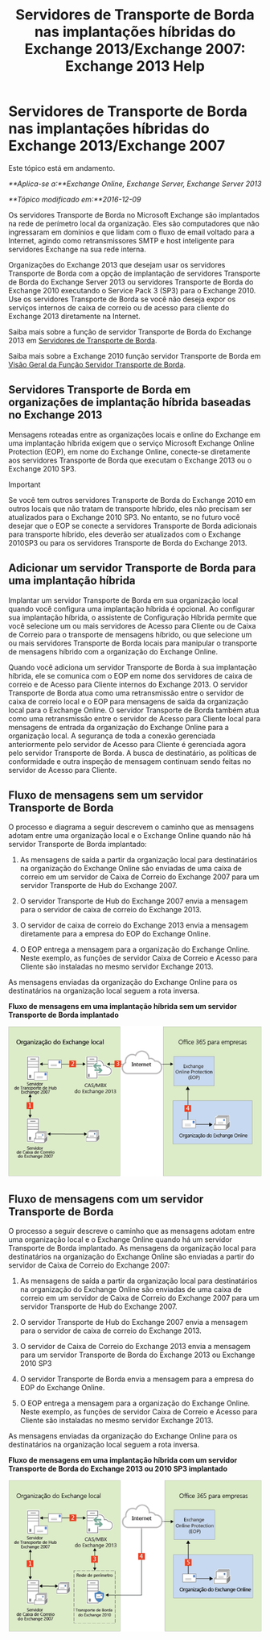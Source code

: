 ﻿---
title: 'Servidores de Transporte de Borda nas implantações híbridas do Exchange 2013/Exchange 2007: Exchange 2013 Help'
TOCTitle: Servidores de Transporte de Borda nas implantações híbridas do Exchange 2013/Exchange 2007
ms:assetid: 4e4d7c19-78b8-44bb-bdff-3ea97ea59a5d
ms:mtpsurl: https://technet.microsoft.com/pt-br/library/Dn151300(v=EXCHG.150)
ms:contentKeyID: 54651996
ms.date: 01/10/2018
mtps_version: v=EXCHG.150
ms.translationtype: HT
---

# Servidores de Transporte de Borda nas implantações híbridas do Exchange 2013/Exchange 2007

Este tópico está em andamento.  

_**Aplica-se a:**Exchange Online, Exchange Server, Exchange Server 2013_

_**Tópico modificado em:**2016-12-09_

Os servidores Transporte de Borda no Microsoft Exchange são implantados na rede de perímetro local da organização. Eles são computadores que não ingressaram em domínios e que lidam com o fluxo de email voltado para a Internet, agindo como retransmissores SMTP e host inteligente para servidores Exchange na sua rede interna.

Organizações do Exchange 2013 que desejam usar os servidores Transporte de Borda com a opção de implantação de servidores Transporte de Borda do Exchange Server 2013 ou servidores Transporte de Borda do Exchange 2010 executando o Service Pack 3 (SP3) para o Exchange 2010. Use os servidores Transporte de Borda se você não deseja expor os serviços internos de caixa de correio ou de acesso para cliente do Exchange 2013 diretamente na Internet.

Saiba mais sobre a função de servidor Transporte de Borda do Exchange 2013 em [Servidores de Transporte de Borda](https://technet.microsoft.com/pt-br/library/bb124701\(v=exchg.150\)).

Saiba mais sobre a Exchange 2010 função servidor Transporte de Borda em [Visão Geral da Função Servidor Transporte de Borda](http://go.microsoft.com/fwlink/p/?linkid=183473).

## Servidores Transporte de Borda em organizações de implantação híbrida baseadas no Exchange 2013

Mensagens roteadas entre as organizações locais e online do Exchange em uma implantação híbrida exigem que o serviço Microsoft Exchange Online Protection (EOP), em nome do Exchange Online, conecte-se diretamente aos servidores Transporte de Borda que executam o Exchange 2013 ou o Exchange 2010 SP3.


> [!IMPORTANT]
> Se você tem outros servidores Transporte de Borda do Exchange 2010 em outros locais que não tratam de transporte híbrido, eles não precisam ser atualizados para o Exchange 2010 SP3. No entanto, se no futuro você desejar que o EOP se conecte a servidores Transporte de Borda adicionais para transporte híbrido, eles deverão ser atualizados com o Exchange 2010SP3 ou para os servidores Transporte de Borda do Exchange 2013.



## Adicionar um servidor Transporte de Borda para uma implantação híbrida

Implantar um servidor Transporte de Borda em sua organização local quando você configura uma implantação híbrida é opcional. Ao configurar sua implantação híbrida, o assistente de Configuração Híbrida permite que você selecione um ou mais servidores de Acesso para Cliente ou de Caixa de Correio para o transporte de mensagens híbrido, ou que selecione um ou mais servidores Transporte de Borda locais para manipular o transporte de mensagens híbrido com a organização do Exchange Online.

Quando você adiciona um servidor Transporte de Borda à sua implantação híbrida, ele se comunica com o EOP em nome dos servidores de caixa de correio e de Acesso para Cliente internos do Exchange 2013. O servidor Transporte de Borda atua como uma retransmissão entre o servidor de caixa de correio local e o EOP para mensagens de saída da organização local para o Exchange Online. O servidor Transporte de Borda também atua como uma retransmissão entre o servidor de Acesso para Cliente local para mensagens de entrada da organização do Exchange Online para a organização local. A segurança de toda a conexão gerenciada anteriormente pelo servidor de Acesso para Cliente é gerenciada agora pelo servidor Transporte de Borda. A busca de destinatário, as políticas de conformidade e outra inspeção de mensagem continuam sendo feitas no servidor de Acesso para Cliente.

## Fluxo de mensagens sem um servidor Transporte de Borda

O processo e diagrama a seguir descrevem o caminho que as mensagens adotam entre uma organização local e o Exchange Online quando não há servidor Transporte de Borda implantado:

1.  As mensagens de saída a partir da organização local para destinatários na organização do Exchange Online são enviadas de uma caixa de correio em um servidor de Caixa de Correio do Exchange 2007 para um servidor Transporte de Hub do Exchange 2007.

2.  O servidor Transporte de Hub do Exchange 2007 envia a mensagem para o servidor de caixa de correio do Exchange 2013.

3.  O servidor de caixa de correio do Exchange 2013 envia a mensagem diretamente para a empresa do EOP do Exchange Online.

4.  O EOP entrega a mensagem para a organização do Exchange Online. Neste exemplo, as funções de servidor Caixa de Correio e Acesso para Cliente são instaladas no mesmo servidor Exchange 2013.

As mensagens enviadas da organização do Exchange Online para os destinatários na organização local seguem a rota inversa.

**Fluxo de mensagens em uma implantação híbrida sem um servidor Transporte de Borda implantado**

![Organização local sem o servidor Edge](images/Dn151300.e7206c51-b61c-41e3-a446-9270f131fbaa(EXCHG.150).png "Organização local sem o servidor Edge")

## Fluxo de mensagens com um servidor Transporte de Borda

O processo a seguir descreve o caminho que as mensagens adotam entre uma organização local e o Exchange Online quando há um servidor Transporte de Borda implantado. As mensagens da organização local para destinatários na organização do Exchange Online são enviadas a partir do servidor de Caixa de Correio do Exchange 2007:

1.  As mensagens de saída a partir da organização local para destinatários na organização do Exchange Online são enviadas de uma caixa de correio em um servidor de Caixa de Correio do Exchange 2007 para um servidor Transporte de Hub do Exchange 2007.

2.  O servidor Transporte de Hub do Exchange 2007 envia a mensagem para o servidor de caixa de correio do Exchange 2013.

3.  O servidor de Caixa de Correio do Exchange 2013 envia a mensagem para um servidor Transporte de Borda do Exchange 2013 ou Exchange 2010 SP3

4.  O servidor Transporte de Borda envia a mensagem para a empresa do EOP do Exchange Online.

5.  O EOP entrega a mensagem para a organização do Exchange Online. Neste exemplo, as funções de servidor Caixa de Correio e Acesso para Cliente são instaladas no mesmo servidor Exchange 2013.

As mensagens enviadas da organização do Exchange Online para os destinatários na organização local seguem a rota inversa.

**Fluxo de mensagens em uma implantação híbrida com um servidor Transporte de Borda do Exchange 2013 ou 2010 SP3 implantado**

![Organização local com o servidor Edge](images/Dn151300.91bf5390-c4d7-4aa9-b911-0c1c559d4365(EXCHG.150).png "Organização local com o servidor Edge")

